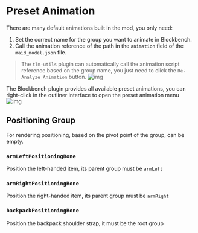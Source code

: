 

# Preset Animation

There are many default animations built in the mod, you only need:
1. Set the correct name for the group you want to animate in Blockbench.
2. Call the animation reference of the path in the `animation` field of the `maid_model.json` file. 

> The `tlm-utils` plugin can automatically call the animation script reference based on the group name, you just need to click the `Re-Analyze Animation` button.
> ![img](https://i.imgur.com/iyCKwMx.gif)

The Blockbench plugin provides all available preset animations, you can right-click in the outliner interface to open the preset animation menu   
![img](https://i.imgur.com/N17PbiE.gif)


## Positioning Group
For rendering positioning, based on the pivot point of the group, can be empty.
### `armLeftPositioningBone`

Position the left-handed item, its parent group must be `armLeft`

### `armRightPositioningBone`

Position the right-handed item, its parent group must be `armRight`

### `backpackPositioningBone`

Position the backpack shoulder strap, it must be the root group